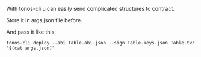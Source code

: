 With tonos-cli u can easily send complicated structures to contract.

Store it in args.json file before.

And pass it like this

```
tonos-cli deploy --abi Table.abi.json --sign Table.keys.json Table.tvc "$(cat args.json)"
```
